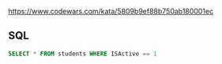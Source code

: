 https://www.codewars.com/kata/5809b9ef88b750ab180001ec

## SQL
```sql
SELECT * FROM students WHERE ISActive == 1
```